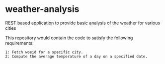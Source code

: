 # weather-analysis
REST based application to provide basic analysis of the weather for various cities

This repository would contain the code to satisfy the following requirements:
    
    1: Fetch woeid for a specific city.
    2: Compute the average temperature of a day on a specified date.
